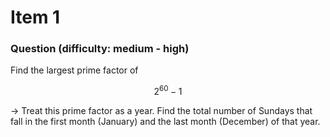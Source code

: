 # Item 1

### Question (difficulty: medium - high)

Find the largest prime factor of  

$$
2^{60} - 1
$$  

→ Treat this prime factor as a year. Find the total number of Sundays that fall in the first month (January) and the last month (December) of that year.
